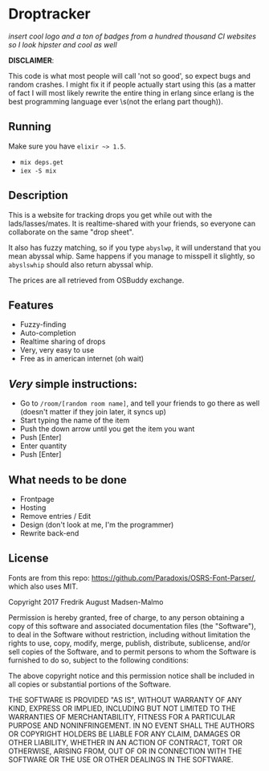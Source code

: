 # Droptracker

_insert cool logo and a ton of badges from a hundred thousand CI websites so I look hipster and cool as well_

**DISCLAIMER**:

This code is what most people will call 'not so good', so expect bugs and random crashes. I might fix it if people actually start using this
(as a matter of fact I will most likely rewrite the entire thing in erlang since erlang is the best programming language ever \s(not the erlang part though)).

## Running

Make sure you have `elixir ~> 1.5`.

- `mix deps.get`
- `iex -S mix`

## Description

This is a website for tracking drops you get while out with the lads/lasses/mates. It is realtime-shared with your friends, so everyone can collaborate on the same "drop sheet".

It also has fuzzy matching, so if you type `abyslwp`, it will understand that you mean abyssal whip. Same happens if you manage to misspell it slightly, so `abyslswhip` should also return abyssal whip.

The prices are all retrieved from OSBuddy exchange.

## Features

- Fuzzy-finding
- Auto-completion
- Realtime sharing of drops
- Very, very easy to use
- Free as in american internet (oh wait)

## *Very* simple instructions:

- Go to `/room/[random room name]`, and tell your friends to go there as well (doesn't matter if they join later, it syncs up)
- Start typing the name of the item
- Push the down arrow until you get the item you want
- Push [Enter]
- Enter quantity
- Push [Enter]

## What needs to be done

- Frontpage
- Hosting
- Remove entries / Edit
- Design (don't look at me, I'm the programmer)
- Rewrite back-end

## License

Fonts are from this repo: https://github.com/Paradoxis/OSRS-Font-Parser/, which also uses MIT.

Copyright 2017 Fredrik August Madsen-Malmo

Permission is hereby granted, free of charge, to any person obtaining a copy of this software and associated documentation files (the "Software"), to deal in the Software without restriction, including without limitation the rights to use, copy, modify, merge, publish, distribute, sublicense, and/or sell copies of the Software, and to permit persons to whom the Software is furnished to do so, subject to the following conditions:

The above copyright notice and this permission notice shall be included in all copies or substantial portions of the Software.

THE SOFTWARE IS PROVIDED "AS IS", WITHOUT WARRANTY OF ANY KIND, EXPRESS OR IMPLIED, INCLUDING BUT NOT LIMITED TO THE WARRANTIES OF MERCHANTABILITY, FITNESS FOR A PARTICULAR PURPOSE AND NONINFRINGEMENT. IN NO EVENT SHALL THE AUTHORS OR COPYRIGHT HOLDERS BE LIABLE FOR ANY CLAIM, DAMAGES OR OTHER LIABILITY, WHETHER IN AN ACTION OF CONTRACT, TORT OR OTHERWISE, ARISING FROM, OUT OF OR IN CONNECTION WITH THE SOFTWARE OR THE USE OR OTHER DEALINGS IN THE SOFTWARE.
